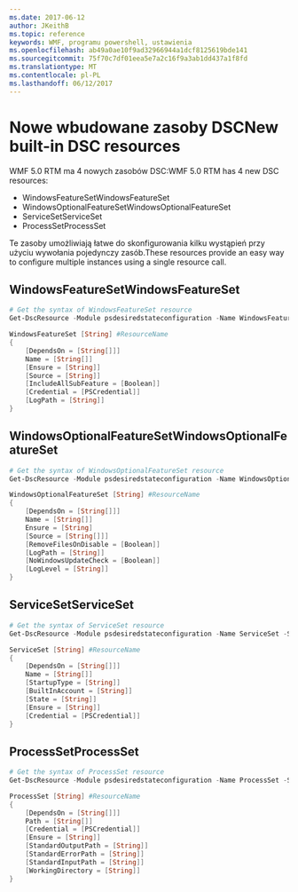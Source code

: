 ```yaml
---
ms.date: 2017-06-12
author: JKeithB
ms.topic: reference
keywords: WMF, programu powershell, ustawienia
ms.openlocfilehash: ab49a0ae10f9ad32966944a1dcf8125619bde141
ms.sourcegitcommit: 75f70c7df01eea5e7a2c16f9a3ab1dd437a1f8fd
ms.translationtype: MT
ms.contentlocale: pl-PL
ms.lasthandoff: 06/12/2017
---
```

# <a name="new-built-in-dsc-resources"></a><span data-ttu-id="b3d5e-102">Nowe wbudowane zasoby DSC</span><span class="sxs-lookup"><span data-stu-id="b3d5e-102">New built-in DSC resources</span></span>

<span data-ttu-id="b3d5e-103">WMF 5.0 RTM ma 4 nowych zasobów DSC:</span><span class="sxs-lookup"><span data-stu-id="b3d5e-103">WMF 5.0 RTM has 4 new DSC resources:</span></span> 
* <span data-ttu-id="b3d5e-104">WindowsFeatureSet</span><span class="sxs-lookup"><span data-stu-id="b3d5e-104">WindowsFeatureSet</span></span>
* <span data-ttu-id="b3d5e-105">WindowsOptionalFeatureSet</span><span class="sxs-lookup"><span data-stu-id="b3d5e-105">WindowsOptionalFeatureSet</span></span>
* <span data-ttu-id="b3d5e-106">ServiceSet</span><span class="sxs-lookup"><span data-stu-id="b3d5e-106">ServiceSet</span></span>
* <span data-ttu-id="b3d5e-107">ProcessSet</span><span class="sxs-lookup"><span data-stu-id="b3d5e-107">ProcessSet</span></span> 

<span data-ttu-id="b3d5e-108">Te zasoby umożliwiają łatwe do skonfigurowania kilku wystąpień przy użyciu wywołania pojedynczy zasób.</span><span class="sxs-lookup"><span data-stu-id="b3d5e-108">These resources provide an easy way to configure multiple instances using a single resource call.</span></span>

## <a name="windowsfeatureset"></a><span data-ttu-id="b3d5e-109">WindowsFeatureSet</span><span class="sxs-lookup"><span data-stu-id="b3d5e-109">WindowsFeatureSet</span></span>

```powershell
# Get the syntax of WindowsFeatureSet resource
Get-DscResource -Module psdesiredstateconfiguration -Name WindowsFeatureSet -Syntax

WindowsFeatureSet [String] #ResourceName
{
    [DependsOn = [String[]]]
    Name = [String[]]
    [Ensure = [String]]
    [Source = [String]]
    [IncludeAllSubFeature = [Boolean]]
    [Credential = [PSCredential]]
    [LogPath = [String]]
}
```

## <a name="windowsoptionalfeatureset"></a><span data-ttu-id="b3d5e-110">WindowsOptionalFeatureSet</span><span class="sxs-lookup"><span data-stu-id="b3d5e-110">WindowsOptionalFeatureSet</span></span> 

```powershell
# Get the syntax of WindowsOptionalFeatureSet resource
Get-DscResource -Module psdesiredstateconfiguration -Name WindowsOptionalFeatureSet -Syntax

WindowsOptionalFeatureSet [String] #ResourceName
{
    [DependsOn = [String[]]]
    Name = [String[]]
    Ensure = [String]
    [Source = [String[]]]
    [RemoveFilesOnDisable = [Boolean]]
    [LogPath = [String]]
    [NoWindowsUpdateCheck = [Boolean]]
    [LogLevel = [String]]
}
```

## <a name="serviceset"></a><span data-ttu-id="b3d5e-111">ServiceSet</span><span class="sxs-lookup"><span data-stu-id="b3d5e-111">ServiceSet</span></span> 

```powershell
# Get the syntax of ServiceSet resource
Get-DscResource -Module psdesiredstateconfiguration -Name ServiceSet -Syntax

ServiceSet [String] #ResourceName
{
    [DependsOn = [String[]]]
    Name = [String[]]
    [StartupType = [String]]
    [BuiltInAccount = [String]]
    [State = [String]]
    [Ensure = [String]]
    [Credential = [PSCredential]]
}
```

## <a name="processset"></a><span data-ttu-id="b3d5e-112">ProcessSet</span><span class="sxs-lookup"><span data-stu-id="b3d5e-112">ProcessSet</span></span> 

```powershell
# Get the syntax of ProcessSet resource
Get-DscResource -Module psdesiredstateconfiguration -Name ProcessSet -Syntax

ProcessSet [String] #ResourceName
{
    [DependsOn = [String[]]]
    Path = [String[]]
    [Credential = [PSCredential]]
    [Ensure = [String]]
    [StandardOutputPath = [String]]
    [StandardErrorPath = [String]]
    [StandardInputPath = [String]]
    [WorkingDirectory = [String]]
}
```


